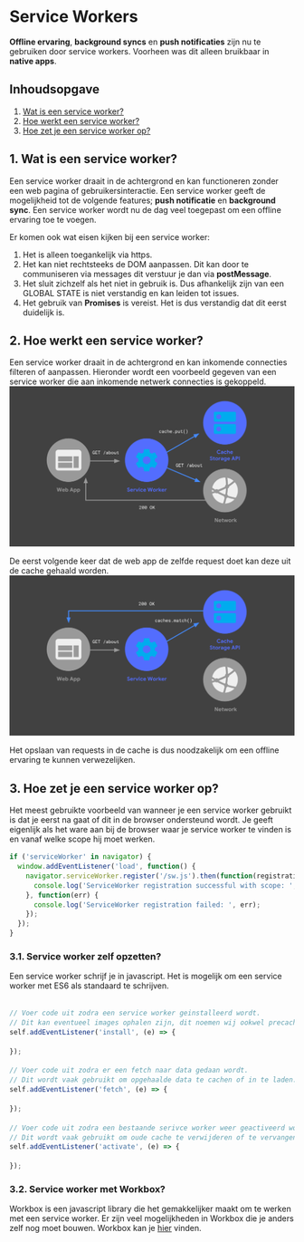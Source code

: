 # Service Workers
**Offline ervaring**, **background syncs** en **push notificaties** zijn nu te gebruiken door service workers. Voorheen was dit alleen bruikbaar in **native apps**. 

## Inhoudsopgave
1. [Wat is een service worker?](#1-wat-is-een-service-worker)
2. [Hoe werkt een service worker?](#2-hoe-werkt-een-service-worker)
3. [Hoe zet je een service worker op?](#3-hoe-zet-je-een-service-worker-op)

## 1. Wat is een service worker?
Een service worker draait in de achtergrond en kan functioneren zonder een web pagina of gebruikersinteractie. Een service worker geeft de mogelijkheid tot de volgende features; **push notificatie** en **background sync**. Een service worker wordt nu de dag veel toegepast om een offline ervaring toe te voegen.

Er komen ook wat eisen kijken bij een service worker:
1. Het is alleen toegankelijk via https.
2. Het kan niet rechtsteeks de DOM aanpassen. Dit kan door te communiseren via messages dit verstuur je dan via **postMessage**.
3. Het sluit zichzelf als het niet in gebruik is. Dus afhankelijk zijn van een GLOBAL STATE is niet verstandig en kan leiden tot issues.
4. Het gebruik van **Promises** is vereist. Het is dus verstandig dat dit eerst duidelijk is.

## 2. Hoe werkt een service worker?
Een service worker draait in de achtergrond en kan inkomende connecties filteren of aanpassen. Hieronder wordt een voorbeeld gegeven van een service worker die aan inkomende netwerk connecties is gekoppeld.
![PWA Service Worker](./images/image-1.png)

De eerst volgende keer dat de web app de zelfde request doet kan deze uit de cache gehaald worden. 
![PWA Service Worker](./images/image-2.png)

Het opslaan van requests in de cache is dus noodzakelijk om een offline ervaring te kunnen verwezelijken.

## 3. Hoe zet je een service worker op?

Het meest gebruikte voorbeeld van wanneer je een service worker gebruikt is dat je eerst na gaat of dit in de browser ondersteund wordt. Je geeft eigenlijk als het ware
 aan bij de browser waar je service worker te vinden is en vanaf welke scope hij moet werken.

```js
if ('serviceWorker' in navigator) {
  window.addEventListener('load', function() {
    navigator.serviceWorker.register('/sw.js').then(function(registration) {
      console.log('ServiceWorker registration successful with scope: ', registration.scope);
    }, function(err) {
      console.log('ServiceWorker registration failed: ', err);
    });
  });
}
```

### 3.1. Service worker zelf opzetten?
Een service worker schrijf je in javascript. Het is mogelijk om een service worker met ES6 als standaard te schrijven.

```jsx

// Voer code uit zodra een service worker geinstalleerd wordt.
// Dit kan eventueel images ophalen zijn, dit noemen wij ookwel precaching.
self.addEventListener('install', (e) => {

});

// Voer code uit zodra er een fetch naar data gedaan wordt.
// Dit wordt vaak gebruikt om opgehaalde data te cachen of in te laden.
self.addEventListener('fetch', (e) => {

});

// Voer code uit zodra een bestaande serivce worker weer geactiveerd wordt.
// Dit wordt vaak gebruikt om oude cache te verwijderen of te vervangen.
self.addEventListener('activate', (e) => {

});

```

### 3.2. Service worker met Workbox?
Workbox is een javascript library die het gemakkelijker maakt om te werken met een service worker. Er zijn veel mogelijkheden in Workbox die je anders zelf nog moet bouwen. Workbox kan je  [hier](https://developers.google.com/web/tools/workbox/guides/get-started) vinden.
